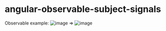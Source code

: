 # angular-observable-subject-signals
Observable example:
![image](https://github.com/user-attachments/assets/b71f4dc5-861b-47ca-9389-768be7f66433)
=>
![image](https://github.com/user-attachments/assets/ff89c38a-7280-49e0-a976-9ad5c2d9377a)




